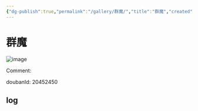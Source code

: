 ```yaml
---
{"dg-publish":true,"permalink":"/gallery/群魔/","title":"群魔","created":"2025-05-31T15:49:56.842+08:00"}
---
```



# 群魔

![image](https://hiraeth-picbed.oss-cn-beijing.aliyuncs.com/20250531154956.webp)

Comment: 



doubanId: 20452450

## log

